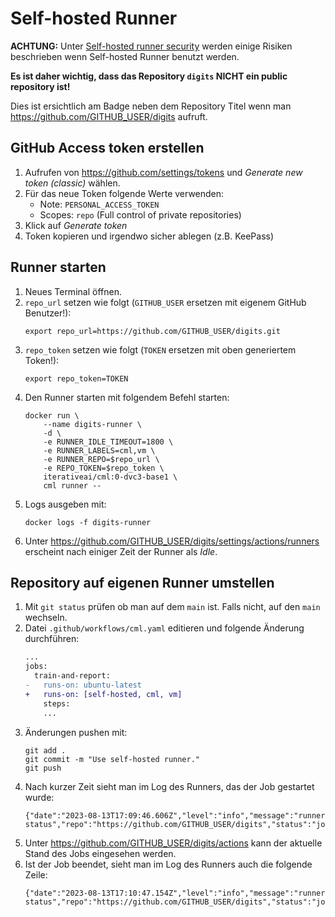 # Self-hosted Runner

**ACHTUNG:** Unter [Self-hosted runner security](https://docs.github.com/en/actions/hosting-your-own-runners/managing-self-hosted-runners/about-self-hosted-runners#self-hosted-runner-security) werden einige Risiken beschrieben wenn Self-hosted Runner benutzt werden.

**Es ist daher wichtig, dass das Repository `digits` NICHT ein public repository ist!**

Dies ist ersichtlich am Badge neben dem Repository Titel wenn man https://github.com/GITHUB_USER/digits aufruft.

## GitHub Access token erstellen

1. Aufrufen von https://github.com/settings/tokens und _Generate new token (classic)_ wählen.
1. Für das neue Token folgende Werte verwenden:
    - Note: `PERSONAL_ACCESS_TOKEN`
    - Scopes: `repo` (Full control of private repositories)
1. Klick auf _Generate token_
1. Token kopieren und irgendwo sicher ablegen (z.B. KeePass)

## Runner starten

1. Neues Terminal öffnen.
1. `repo_url` setzen wie folgt (`GITHUB_USER` ersetzen mit eigenem GitHub Benutzer!):
    ```shell
    export repo_url=https://github.com/GITHUB_USER/digits.git
    ```
1. `repo_token` setzen wie folgt (`TOKEN` ersetzen mit oben generiertem Token!):
    ```shell
    export repo_token=TOKEN
    ```
1. Den Runner starten mit folgendem Befehl starten:
    ```shell
    docker run \
        --name digits-runner \
        -d \
        -e RUNNER_IDLE_TIMEOUT=1800 \
        -e RUNNER_LABELS=cml,vm \
        -e RUNNER_REPO=$repo_url \
        -e REPO_TOKEN=$repo_token \
        iterativeai/cml:0-dvc3-base1 \
        cml runner --
    ```
1. Logs ausgeben mit:
    ```shell
    docker logs -f digits-runner
    ```
1. Unter https://github.com/GITHUB_USER/digits/settings/actions/runners erscheint nach einiger Zeit der Runner als _Idle_.

## Repository auf eigenen Runner umstellen

1. Mit `git status` prüfen ob man auf dem `main` ist. Falls nicht, auf den `main` wechseln.
1. Datei `.github/workflows/cml.yaml` editieren und folgende Änderung durchführen:
    ```diff
    ...
    jobs:
      train-and-report:
    -   runs-on: ubuntu-latest
    +   runs-on: [self-hosted, cml, vm]
        steps:
        ...
    ```
1. Änderungen pushen mit:
    ```shell
    git add .
    git commit -m "Use self-hosted runner."
    git push
    ```
1. Nach kurzer Zeit sieht man im Log des Runners, das der Job gestartet wurde:
    ```
    {"date":"2023-08-13T17:09:46.606Z","level":"info","message":"runner status","repo":"https://github.com/GITHUB_USER/digits","status":"job_started"}
    ```
1. Unter https://github.com/GITHUB_USER/digits/actions kann der aktuelle Stand des Jobs eingesehen werden.
1. Ist der Job beendet, sieht man im Log des Runners auch die folgende Zeile:
    ```
    {"date":"2023-08-13T17:10:47.154Z","level":"info","message":"runner status","repo":"https://github.com/GITHUB_USER/digits","status":"job_ended","success":true}
    ```

